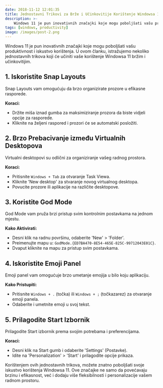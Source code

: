 ```yaml
---
date: 2018-11-12 12:01:35
title: Jednostavni Trikovi za Brže i Učinkovitije Korištenje Windowsa 11
description: >-
    Windows 11 je pun inovativnih značajki koje mogu poboljšati vašu produktivnost i iskustvo korištenja. U ovom članku, istražujemo nekoliko jednostavnih trikova koji će učiniti vaše korištenje Windowsa 11 bržim i učinkovitijim.
tags: [windows, productivity]
image: /images/post-2.png
---
```

Windows 11 je pun inovativnih značajki koje mogu poboljšati vašu produktivnost i iskustvo korištenja. U ovom članku, istražujemo nekoliko jednostavnih trikova koji će učiniti vaše korištenje Windowsa 11 bržim i učinkovitijim.

## 1. Iskoristite Snap Layouts
Snap Layouts vam omogućuju da brzo organizirate prozore u efikasne rasporede.

**Koraci:**
- Držite miša iznad gumba za maksimiziranje prozora da biste vidjeli opcije za rasporede.
- Kliknite na željeni raspored i prozori će se automatski posložiti.

## 2. Brzo Prebacivanje između Virtualnih Desktopova
Virtualni desktopovi su odlični za organiziranje vašeg radnog prostora.

**Koraci:**
- Pritisnite `Windows + Tab` za otvaranje Task Viewa.
- Kliknite 'New desktop' za stvaranje novog virtualnog desktopa.
- Povucite prozore ili aplikacije na različite desktopove.

## 3. Koristite God Mode
God Mode vam pruža brzi pristup svim kontrolnim postavkama na jednom mjestu.

**Kako Aktivirati:**
- Desni klik na radnu površinu, odaberite 'New' > 'Folder'.
- Preimenujte mapu u: `GodMode.{ED7BA470-8E54-465E-825C-99712043E01C}`.
- Dvaput kliknite na mapu za pristup svim postavkama.

## 4. Iskoristite Emoji Panel
Emoji panel vam omogućuje brzo umetanje emojija u bilo koju aplikaciju.

**Kako Pristupiti:**
- Pritisnite `Windows + .` (točka) ili `Windows + ;` (točkazarez) za otvaranje emoji panela.
- Odaberite i umetnite emoji u svoj tekst.

## 5. Prilagodite Start Izbornik
Prilagodite Start izbornik prema svojim potrebama i preferencijama.

**Koraci:**
- Desni klik na Start gumb i odaberite 'Settings' (Postavke).
- Idite na 'Personalization' > 'Start' i prilagodite opcije prikaza.

Korištenjem ovih jednostavnih trikova, možete znatno poboljšati svoje iskustvo korištenja Windowsa 11. Ove značajke ne samo da povećavaju brzinu i efikasnost, već i dodaju više fleksibilnosti i personalizacije vašem radnom prostoru.
